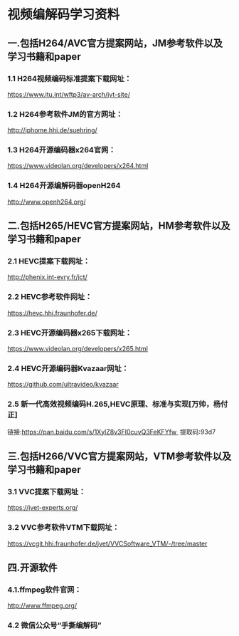 # 视频编解码学习资料

## 一.包括H264/AVC官方提案网站，JM参考软件以及学习书籍和paper
### 1.1 H264视频编码标准提案下载网址：  
https://www.itu.int/wftp3/av-arch/jvt-site/
### 1.2 H264参考软件JM的官方网址：
http://iphome.hhi.de/suehring/
### 1.3 H264开源编码器x264官网：
https://www.videolan.org/developers/x264.html
### 1.4 H264开源编解码器openH264
http://www.openh264.org/

## 二.包括H265/HEVC官方提案网站，HM参考软件以及学习书籍和paper
### 2.1 HEVC提案下载网址：
http://phenix.int-evry.fr/jct/
### 2.2 HEVC参考软件网址：
https://hevc.hhi.fraunhofer.de/
### 2.3 HEVC开源编码器x265下载网址：
https://www.videolan.org/developers/x265.html
### 2.4 HEVC开源编码器Kvazaar网址：
https://github.com/ultravideo/kvazaar
### 2.5 新一代高效视频编码H.265,HEVC原理、标准与实现[万帅，杨付正]
链接:https://pan.baidu.com/s/1XylZ8v3FI0cuvQ3FeKFYfw 
提取码:93d7

## 三.包括H266/VVC官方提案网站，VTM参考软件以及学习书籍和paper
### 3.1 VVC提案下载网址：
https://jvet-experts.org/
### 3.2 VVC参考软件VTM下载网址：
https://vcgit.hhi.fraunhofer.de/jvet/VVCSoftware_VTM/-/tree/master

## 四.开源软件
### 4.1.ffmpeg软件官网：
http://www.ffmpeg.org/
### 4.2 微信公众号“手撕编解码”
